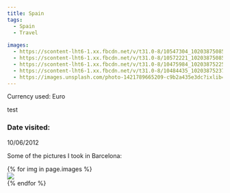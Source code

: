 ```yaml
---
title: Spain
tags:
  - Spain
  - Travel
  
images:
  - https://scontent-lht6-1.xx.fbcdn.net/v/t31.0-8/10547304_10203875085212777_4539912184514579829_o.jpg?_nc_cat=102&_nc_ht=scontent-lht6-1.xx&oh=8064b6ccb3178cd8eb24cc65d69752a1&oe=5D96153F
  - https://scontent-lht6-1.xx.fbcdn.net/v/t31.0-8/10572221_10203875085852793_6117054396197538337_o.jpg?_nc_cat=106&_nc_ht=scontent-lht6-1.xx&oh=31611c664b15462d887b54d4e3725dbe&oe=5D7C53AE
  - https://scontent-lht6-1.xx.fbcdn.net/v/t31.0-8/10475984_10203875225776291_3469526323875343889_o.jpg?_nc_cat=108&_nc_ht=scontent-lht6-1.xx&oh=e993817507efe9b40a3a7e2fe3341437&oe=5DC6AABB
  - https://scontent-lht6-1.xx.fbcdn.net/v/t31.0-8/10484435_10203875237496584_2829381215727339984_o.jpg?_nc_cat=100&_nc_ht=scontent-lht6-1.xx&oh=a499a3a252c376661b8e2bf1efb19d9b&oe=5D8F95E2
  - https://images.unsplash.com/photo-1421789665209-c9b2a435e3dc?ixlib=rb-0.3.5&ixid=eyJhcHBfaWQiOjEyMDd9&s=5b1016b885e7438c4633109d77368d4d&auto=format&fit=crop&w=1651&q=80
---
```


Currency used: Euro



test 

<!--more-->

### Date visited: 
10/06/2012

Some of the pictures I took in Barcelona:
<div class="card-columns">
    {% for img in page.images %}
    <div class="card">
        <img class="card-img-top" src="{{ img }}" />
    </div>
    {% endfor %}
</div>
